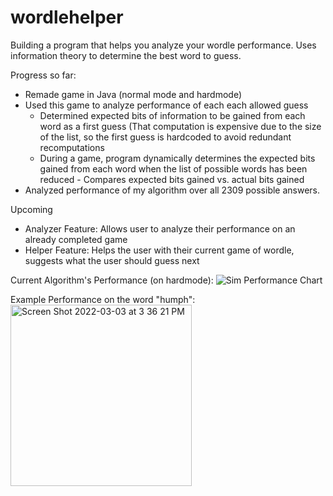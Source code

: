 # wordlehelper
 
Building a program that helps you analyze your wordle performance. Uses information theory to determine the best word to guess. 

Progress so far:
- Remade game in Java (normal mode and hardmode)
- Used this game to analyze performance of each each allowed guess
     - Determined expected bits of information to be gained from each word as a first guess (That computation is expensive due to the size of the list, so the first guess is hardcoded to avoid redundant recomputations
     - During a game, program dynamically determines the expected bits gained from each word when the list of possible words has been reduced
      - Compares expected bits gained vs. actual bits gained 
- Analyzed performance of my algorithm over all 2309 possible answers. 

Upcoming
- Analyzer Feature: Allows user to analyze their performance on an already completed game
- Helper Feature: Helps the user with their current game of wordle, suggests what the user should guess next

Current Algorithm's Performance (on hardmode):
![Sim Performance Chart](https://user-images.githubusercontent.com/80296166/156674090-5b1b8f73-d000-4368-a28d-6a097994fb7d.png)

Example Performance on the word "humph":
</br>
<img width="290" alt="Screen Shot 2022-03-03 at 3 36 21 PM" src="https://user-images.githubusercontent.com/80296166/156674188-91dde57d-8c2c-4384-919c-34f22907a4ed.png">
</br>


